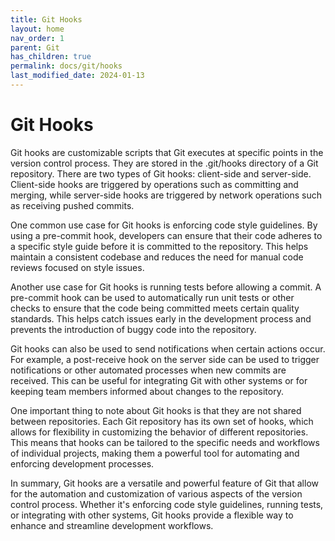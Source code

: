 ```yaml
---
title: Git Hooks
layout: home
nav_order: 1
parent: Git
has_children: true
permalink: docs/git/hooks
last_modified_date: 2024-01-13
---
```


# Git Hooks

Git hooks are customizable scripts that Git executes at specific points in the version control process. They are stored in the .git/hooks directory of a Git repository. There are two types of Git hooks: client-side and server-side. Client-side hooks are triggered by operations such as committing and merging, while server-side hooks are triggered by network operations such as receiving pushed commits.

One common use case for Git hooks is enforcing code style guidelines. By using a pre-commit hook, developers can ensure that their code adheres to a specific style guide before it is committed to the repository. This helps maintain a consistent codebase and reduces the need for manual code reviews focused on style issues.

Another use case for Git hooks is running tests before allowing a commit. A pre-commit hook can be used to automatically run unit tests or other checks to ensure that the code being committed meets certain quality standards. This helps catch issues early in the development process and prevents the introduction of buggy code into the repository.

Git hooks can also be used to send notifications when certain actions occur. For example, a post-receive hook on the server side can be used to trigger notifications or other automated processes when new commits are received. This can be useful for integrating Git with other systems or for keeping team members informed about changes to the repository.

One important thing to note about Git hooks is that they are not shared between repositories. Each Git repository has its own set of hooks, which allows for flexibility in customizing the behavior of different repositories. This means that hooks can be tailored to the specific needs and workflows of individual projects, making them a powerful tool for automating and enforcing development processes.

In summary, Git hooks are a versatile and powerful feature of Git that allow for the automation and customization of various aspects of the version control process. Whether it's enforcing code style guidelines, running tests, or integrating with other systems, Git hooks provide a flexible way to enhance and streamline development workflows.